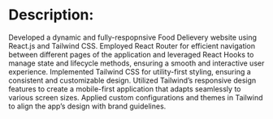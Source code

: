 # Description:

 Developed a dynamic and fully-respopnsive Food Delievery website using React.js and Tailwind CSS.
 Employed React Router for efficient navigation between different pages of the application and leveraged React
 Hooks to manage state and lifecycle methods, ensuring a smooth and interactive user experience.
 Implemented Tailwind CSS for utility-first styling, ensuring a consistent and customizable design. Utilized Tailwind’s
 responsive design features to create a mobile-first application that adapts seamlessly to various screen sizes.
 Applied custom configurations and themes in Tailwind to align the app’s design with brand guidelines.
